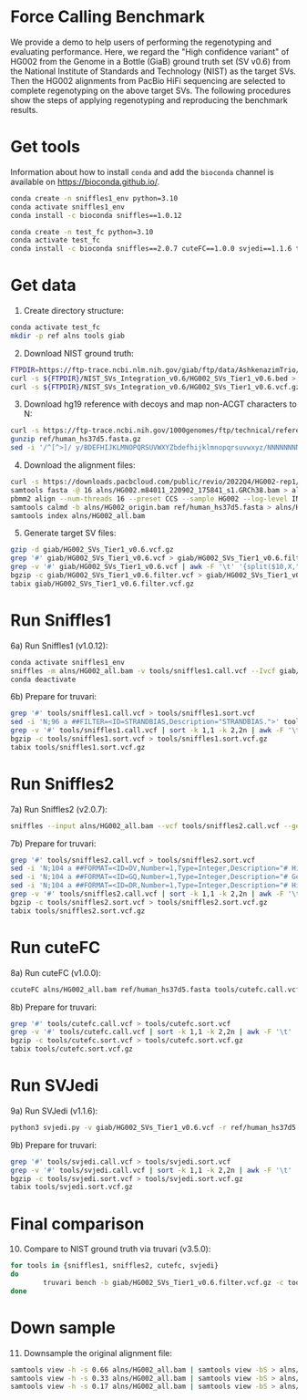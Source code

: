 # Force Calling Benchmark

We provide a demo to help users of performing the regenotyping and evaluating performance. Here, we regard the "High confidence variant" of HG002 from the Genome in a Bottle (GiaB) ground truth set (SV v0.6) from the National Institute of Standards and Technology (NIST) as the target SVs. Then the HG002 alignments from PacBio HiFi sequencing are selected to complete regenotyping on the above target SVs.
The following procedures show the steps of applying regenotyping and reproducing the benchmark results. 

# Get tools

Information about how to install `conda` and add the `bioconda` channel is available on https://bioconda.github.io/.

```sh
conda create -n sniffles1_env python=3.10
conda activate sniffles1_env
conda install -c bioconda sniffles==1.0.12
```
```sh
conda create -n test_fc python=3.10
conda activate test_fc
conda install -c bioconda sniffles==2.0.7 cuteFC==1.0.0 svjedi==1.1.6 truvari==3.5.0 samtools tabix
```

# Get data
1) Create directory structure:
```sh
conda activate test_fc
mkdir -p ref alns tools giab
```

2) Download NIST ground truth:
```sh
FTPDIR=https://ftp-trace.ncbi.nlm.nih.gov/giab/ftp/data/AshkenazimTrio/analysis
curl -s ${FTPDIR}/NIST_SVs_Integration_v0.6/HG002_SVs_Tier1_v0.6.bed > giab/HG002_SVs_Tier1_v0.6.bed
curl -s ${FTPDIR}/NIST_SVs_Integration_v0.6/HG002_SVs_Tier1_v0.6.vcf.gz > giab/HG002_SVs_Tier1_v0.6.vcf.gz
```

3) Download hg19 reference with decoys and map non-ACGT characters to N:
```sh
curl -s https://ftp-trace.ncbi.nih.gov/1000genomes/ftp/technical/reference/phase2_reference_assembly_sequence/hs37d5.fa.gz > ref/human_hs37d5.fasta.gz
gunzip ref/human_hs37d5.fasta.gz
sed -i '/^[^>]/ y/BDEFHIJKLMNOPQRSUVWXYZbdefhijklmnopqrsuvwxyz/NNNNNNNNNNNNNNNNNNNNNNNNNNNNNNNNNNNNNNNNNNNN/' ref/human_hs37d5.fasta
```

4) Download the alignment files:
```sh
curl -s https://downloads.pacbcloud.com/public/revio/2022Q4/HG002-rep1/analysis/HG002.m84011_220902_175841_s1.GRCh38.bam > alns/HG002.m84011_220902_175841_s1.GRCh38.bam
samtools fasta -@ 16 alns/HG002.m84011_220902_175841_s1.GRCh38.bam > alns/HG002.fasta
pbmm2 align --num-threads 16 --preset CCS --sample HG002 --log-level INFO --sort --unmapped -c 0 -y 70 ref/human_hs37d5.fasta alns/HG002.fasta alns/HG002_origin.bam
samtools calmd -b alns/HG002_origin.bam ref/human_hs37d5.fasta > alns/HG002_all.bam
samtools index alns/HG002_all.bam
```

5) Generate target SV files:
```sh
gzip -d giab/HG002_SVs_Tier1_v0.6.vcf.gz
grep '#' giab/HG002_SVs_Tier1_v0.6.vcf > giab/HG002_SVs_Tier1_v0.6.filter.vcf
grep -v '#' giab/HG002_SVs_Tier1_v0.6.vcf | awk -F '\t' '{split($10,X,":"); if(X[1]!="0/0"&&X[1]!="./.") print $0}' >> giab/HG002_SVs_Tier1_v0.6.filter.vcf
bgzip -c giab/HG002_SVs_Tier1_v0.6.filter.vcf > giab/HG002_SVs_Tier1_v0.6.filter.vcf.gz
tabix giab/HG002_SVs_Tier1_v0.6.filter.vcf.gz
```

# Run Sniffles1

6a) Run Sniffles1 (v1.0.12):
```sh
conda activate sniffles1_env
sniffles -m alns/HG002_all.bam -v tools/sniffles1.call.vcf --Ivcf giab/HG002_SVs_Tier1_v0.6.vcf
conda deactivate
```
6b) Prepare for truvari:
```sh
grep '#' tools/sniffles1.call.vcf > tools/sniffles1.sort.vcf
sed -i 'N;96 a ##FILTER=<ID=STRANDBIAS,Description="STRANDBIAS.">' tools/sniffles1.sort.vcf
grep -v '#' tools/sniffles1.call.vcf | sort -k 1,1 -k 2,2n | awk -F '\t' '{split($10,X,":"); if(X[1]!="0/0"&&X[1]!="./.") print $0}' >> tools/sniffles1.sort.vcf
bgzip -c tools/sniffles1.sort.vcf > tools/sniffles1.sort.vcf.gz
tabix tools/sniffles1.sort.vcf.gz
```

# Run Sniffles2

7a) Run Sniffles2 (v2.0.7):
```sh
sniffles --input alns/HG002_all.bam --vcf tools/sniffles2.call.vcf --genotype-vcf giab/HG002_SVs_Tier1_v0.6.vcf
```
7b) Prepare for truvari:
```sh
grep '#' tools/sniffles2.call.vcf > tools/sniffles2.sort.vcf
sed -i 'N;104 a ##FORMAT=<ID=DV,Number=1,Type=Integer,Description="# High-quality variant reads">' tools/sniffles2.sort.vcf
sed -i 'N;104 a ##FORMAT=<ID=GQ,Number=1,Type=Integer,Description="# Genotype quality">' tools/sniffles2.sort.vcf
sed -i 'N;104 a ##FORMAT=<ID=DR,Number=1,Type=Integer,Description="# High-quality reference reads">' tools/sniffles2.sort.vcf
grep -v '#' tools/sniffles2.call.vcf | sort -k 1,1 -k 2,2n | awk -F '\t' '{split($10,X,":"); if(X[1]!="0/0"&&X[1]!="./.") print $0}' >> tools/sniffles2.sort.vcf
bgzip -c tools/sniffles2.sort.vcf > tools/sniffles2.sort.vcf.gz
tabix tools/sniffles2.sort.vcf.gz
```

# Run cuteFC

8a) Run cuteFC (v1.0.0):
```sh
ccuteFC alns/HG002_all.bam ref/human_hs37d5.fasta tools/cutefc.call.vcf ./ -Ivcf giab/HG002_SVs_Tier1_v0.6.vcf --max_cluster_bias_INS 1000 --diff_ratio_merging_INS 0.9 --max_cluster_bias_DEL 1000 --diff_ratio_merging_DEL 0.5 -q 10 -L -1
```
8b) Prepare for truvari:
```sh
grep '#' tools/cutefc.call.vcf > tools/cutefc.sort.vcf
grep -v '#' tools/cutefc.call.vcf | sort -k 1,1 -k 2,2n | awk -F '\t' '{split($10,X,":"); if(X[1]!="0/0"&&X[1]!="./.") print $0}' >> tools/cutefc.sort.vcf
bgzip -c tools/cutefc.sort.vcf > tools/cutefc.sort.vcf.gz
tabix tools/cutefc.sort.vcf.gz
```

# Run SVJedi

9a) Run SVJedi (v1.1.6):
```sh
python3 svjedi.py -v giab/HG002_SVs_Tier1_v0.6.vcf -r ref/human_hs37d5.fasta -i alns/HG002.fasta -o tools/svjedi.call.vcf
```
9b) Prepare for truvari:
```sh
grep '#' tools/svjedi.call.vcf > tools/svjedi.sort.vcf
grep -v '#' tools/svjedi.call.vcf | sort -k 1,1 -k 2,2n | awk -F '\t' '{split($10,X,":"); if(X[1]!="0/0"&&X[1]!="./.") print $0}' >> tools/svjedi.sort.vcf
bgzip -c tools/svjedi.sort.vcf > tools/svjedi.sort.vcf.gz
tabix tools/svjedi.sort.vcf.gz
```

# Final comparison

10) Compare to NIST ground truth via truvari (v3.5.0):
```sh
for tools in {sniffles1, sniffles2, cutefc, svjedi}
do
        truvari bench -b giab/HG002_SVs_Tier1_v0.6.filter.vcf.gz -c tools/$i.sort.vcf.gz --includebed giab/HG002_SVs_Tier1_v0.6.bed -o cmp -p 0 -r 2 -P 1 --sizemax 1000000
done
```

# Down sample

11) Downsample the original alignment file:
```sh
samtools view -h -s 0.66 alns/HG002_all.bam | samtools view -bS > alns/HG002_20x.bam
samtools view -h -s 0.33 alns/HG002_all.bam | samtools view -bS > alns/HG002_10x.bam
samtools view -h -s 0.17 alns/HG002_all.bam | samtools view -bS > alns/HG002_5x.bam
```
